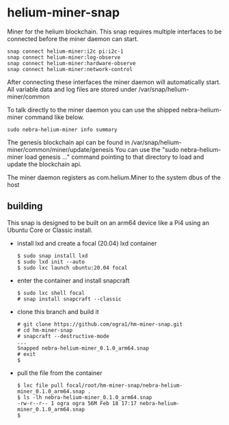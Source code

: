 # helium-miner-snap

Miner for the helium blockchain. This snap requires multiple interfaces to
be connected before the miner daemon can start.

    snap connect helium-miner:i2c pi:i2c-1
    snap connect helium-miner:log-observe
    snap connect helium-miner:hardware-observe
    snap connect helium-miner:network-control

After connecting these interfaces the miner daemon will automatically start.
All variable data and log files are stored under /var/snap/helium-miner/common

To talk directly to the miner daemon you can use the shipped
nebra-helium-miner command like below.

    sudo nebra-helium-miner info summary

The genesis blockchain api can be found in
/var/snap/helium-miner/common/miner/update/genesis
You can use the "sudo nebra-helium-miner load genesis ..." command
pointing to that directory to load and update the blockchain api.

The miner daemon registers as com.helium.Miner to the system dbus of the host

## building

This snap is designed to be built on an arm64 device like a Pi4 using an Ubuntu Core or Classic install.

- install lxd and create a focal (20.04) lxd container

    ```
    $ sudo snap install lxd
    $ sudo lxd init --auto
    $ sudo lxc launch ubuntu:20.04 focal
    ```

- enter the container and install snapcraft

    ```
    $ sudo lxc shell focal
    # snap install snapcraft --classic
    ```

- clone this branch and build it

    ```
    # git clone https://github.com/ogra1/hm-miner-snap.git
    # cd hm-miner-snap
    # snapcraft --destructive-mode
    ...
    Snapped nebra-helium-miner_0.1.0_arm64.snap
    # exit
    $
    ```

- pull the file from the container

    ```
    $ lxc file pull focal/root/hm-miner-snap/nebra-helium-miner_0.1.0_arm64.snap .
    $ ls -lh nebra-helium-miner_0.1.0_arm64.snap
    -rw-r--r-- 1 ogra ogra 56M Feb 18 17:17 nebra-helium-miner_0.1.0_arm64.snap
    $
    ```
